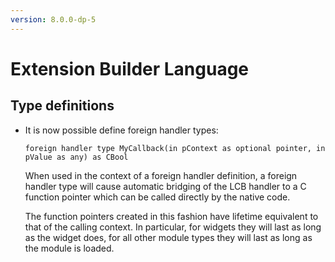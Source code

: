 ```yaml
---
version: 8.0.0-dp-5
---
```

# Extension Builder Language

## Type definitions

* It is now possible define foreign handler types:

  ```
  foreign handler type MyCallback(in pContext as optional pointer, in pValue as any) as CBool
  ```

  When used in the context of a foreign handler definition, a foreign
  handler type will cause automatic bridging of the LCB handler to a C
  function pointer which can be called directly by the native code.

  The function pointers created in this fashion have lifetime
  equivalent to that of the calling context. In particular, for
  widgets they will last as long as the widget does, for all other
  module types they will last as long as the module is loaded.
